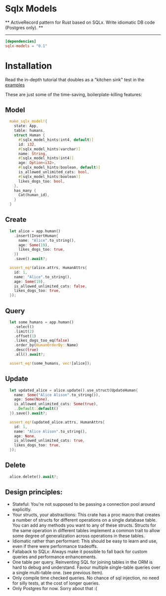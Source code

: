 # Sqlx Models

[Latest Version]: https://img.shields.io/crates/v/sqlx_models.svg
[crates.io]: https://crates.io/crates/sqlx_models

** ActiveRecord pattern for Rust based on SQLx. Write idiomatic DB code (Postgres only). **

---

```toml
[dependencies]
sqlx-models = "0.1"
```

# Installation 

Read the in-depth tutorial that doubles as a "kitchen sink" test in the [examples](https://github.com/constata-eu/sqlx-models-derive/blob/master/tests/examples.rs)

These are just some of the time-saving, boilerplate-killing features:

## Model
```rust
  make_sqlx_model!{
    state: App,
    table: humans,
    struct Human {
      #[sqlx_model_hints(int4, default)]
      id: i32,
      #[sqlx_model_hints(varchar)]
      name: String,
      #[sqlx_model_hints(int4)]
      age: Option<i32>,
      #[sqlx_model_hints(boolean, default)]
      is_allowed_unlimited_cats: bool,
      #[sqlx_model_hints(boolean)]
      likes_dogs_too: bool,
    },
    has_many {
      Cat(human_id),
    }
  }
```

## Create
```rust
  let alice = app.human()
    .insert(InsertHuman{
      name: "Alice".to_string(),
      age: Some(19),
      likes_dogs_too: true,
    })
    .save().await?;

  assert_eq!(alice.attrs, HumanAttrs{
    id: 1,
    name: "Alice".to_string(),
    age: Some(19),
    is_allowed_unlimited_cats: false,
    likes_dogs_too: true,
  });
```

## Query
```rust
  let some_humans = app.human()
    .select()
    .limit(2)
    .offset(1)
    .likes_dogs_too_eq(false)
    .order_by(HumanOrderBy::Name)
    .desc(true)
    .all().await?;

  assert_eq!(some_humans, vec![alice]);
```

## Update
```rust
  let updated_alice = alice.update().use_struct(UpdateHuman{
    name: Some("Alice Alison".to_string()),
    age: Some(None),
    is_allowed_unlimited_cats: Some(true),
    ..Default::default()
  }).save().await?;

  assert_eq!(updated_alice.attrs, HumanAttrs{
    id: 1,
    name: "Alice Alison".to_string(),
    age: None,
    is_allowed_unlimited_cats: true,
    likes_dogs_too: true,
  });
```

## Delete
```rust
  alice.delete().await?;
```

## Design principles:

- Stateful:
  You're not supposed to be passing a connection pool around explicitly.
- Your structs, your abstractions:
  This crate has a proc macro that creates a number of structs for different operations
  on a single database table. You can add any methods you want to any of these structs.
  Structs for the same operation in different tables implement a common trait to allow some degree of generalization across operations in these tables.
- Idiomatic rather than performant:
  This should be easy to learn and use, even if there were performance tradeoffs.
- Fallaback to SQLx:
  Always make it possible to fall back for custom queries and performance enhancements.
- One table per query.
  Reinventing SQL for joining tables in the ORM is hard to debug and understand.
  Favour multiple single-table queries over a single multi-table one. (see previous item).
- Only compile time checked queries.
  No chance of sql injection, no need for silly tests, at the cost of longer queries.
- Only Postgres for now. Sorry about that :(
